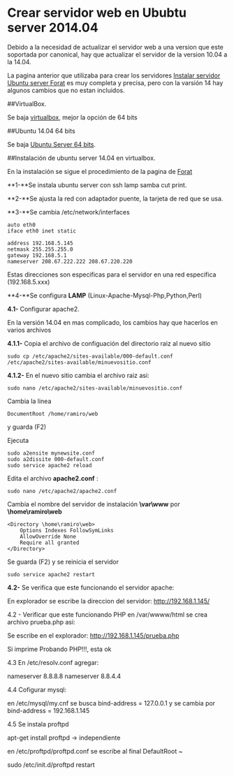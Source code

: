 # Crear servidor web en Ububtu server 2014.04

Debido a la necesidad de actualizar el servidor web a una version que este soportada por canonical, hay que actualizar el servidor de la version 10.04 a la 14.04.

La pagina anterior que utilizaba para crear los servidores [Instalar servidor Ubuntu server Forat](http://www.forat.info/2008/08/servidor-en-linux-ubuntu-server-manual-completo/) es muy completa y precisa, pero con la varsión 14 hay algunos cambios que no estan incluidos.


##VirtualBox.

Se baja [virtualbox](https://www.virtualbox.org/wiki/Downloads), mejor la opción de 64 bits

##Ubuntu 14.04 64 bits

Se baja [Ubuntu Server 64 bits](http://releases.ubuntu.com/14.04/ubuntu-14.04.2-server-amd64.iso).

##Instalación de ubuntu server 14.04 en virtualbox.

En la instalación se sigue el procedimiento de la pagina de [Forat](http://www.forat.info/2008/08/servidor-en-linux-ubuntu-server-manual-completo/) 

**1-**Se instala ubuntu server con ssh lamp samba cut print.

**2-**Se ajusta la red con adaptador puente, la tarjeta de red que se usa.

**3-**Se cambia /etc/network/interfaces

	auto eth0
	iface eth0 inet static

	address 192.168.5.145
	netmask 255.255.255.0
	gateway 192.168.5.1
	nameserver 208.67.222.222 208.67.220.220

Estas direcciones son especificas para el servidor en una red especifica (192.168.5.xxx)

**4-**Se configura **LAMP** (Linux-Apache-Mysql-Php,Python,Perl)

**4.1-** Configurar apache2.

En la versión 14.04 en mas complicado, los cambios hay que hacerlos en varios archivos

**4.1.1-** Copia el archivo de configuación del directorio raiz al nuevo sitio

	sudo cp /etc/apache2/sites-available/000-default.conf /etc/apache2/sites-available/minuevositio.conf

**4.1.2-** En el nuevo sitio cambia el archivo raiz asi:

	sudo nano /etc/apache2/sites-available/minuevositio.conf

Cambia la linea 

	DocumentRoot /home/ramiro/web 

y guarda (F2)

Ejecuta

	sudo a2ensite mynewsite.conf
	sudo a2dissite 000-default.conf
	sudo service apache2 reload

Edita el archivo **apache2.conf** :

	sudo nano /etc/apache2/apache2.conf

Cambia el nombre del servidor de instalación **\var\www** por **\home\ramiro\web** 

	<Directory \home\ramiro\web>
		Options Indexes FollowSymLinks
		AllowOverride None
		Require all granted
	</Directory>

Se guarda (F2) y se reinicia el servidor


	sudo service apache2 restart

**4.2-** Se verifica que este funcionando el servidor apache:
 
 En explorador se escribe la direccion del servidor: http://192.168.1.145/
 
4.2 - Verificar que este funcionando PHP
en /var/wwww/html se crea archivo prueba.php asi:

<?php

echo 'Probando PHP!!!'

?>
Se escribe en el explorador:
http://192.168.1.145/prueba.php

Si imprime  Probando PHP!!!, esta ok

4.3 En /etc/resolv.conf agregar:

nameserver 8.8.8.8
nameserver 8.8.4.4

4.4 Cofigurar mysql:

en  /etc/mysql/my.cnf se busca bind-address = 127.0.0.1 y se cambia por bind-address = 192.168.1.145


4.5 Se instala proftpd

apt-get install proftpd  -> independiente   

en /etc/proftpd/proftpd.conf se escribe al final DefaultRoot ~ 

sudo /etc/init.d/proftpd restart


